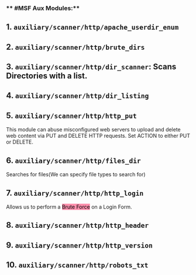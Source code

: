 
### ** #MSF Aux Modules:**
## 1. `auxiliary/scanner/http/apache_userdir_enum`
## 2. `auxiliary/scanner/http/brute_dirs`
## 3. `auxiliary/scanner/http/dir_scanner`: Scans Directories with a list.
## 4. `auxiliary/scanner/http/dir_listing`
## 5. `auxiliary/scanner/http/http_put`
This module can abuse misconfigured web servers to upload and delete web content
  via PUT and DELETE HTTP requests. Set ACTION to either PUT or DELETE.
## 6. `auxiliary/scanner/http/files_dir`
Searches for files(We can specify file types to search for)
## 7. `auxiliary/scanner/http/http_login`
Allows us to perform a <mark style="background: #FF5582A6;">Brute Force</mark> on a Login Form.
## 8. `auxiliary/scanner/http/http_header`
## 9. `auxiliary/scanner/http/http_version`
## 10. `auxiliary/scanner/http/robots_txt`

